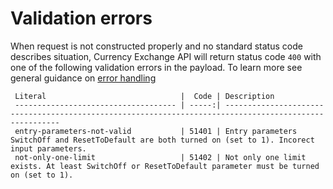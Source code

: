    
Validation errors
=================

When request is not constructed properly and no standard status code describes situation, Currency Exchange API will return status code `400` with one of the following validation errors in the payload. 
To learn more see general guidance on [error handling]()

     Literal                              |  Code | Description                                                                           
     ------------------------------------ | -----:| ------------------------------------------------------------------------------------------------------- 
     entry-parameters-not-valid           | 51401 | Entry parameters SwitchOff and ResetToDefault are both turned on (set to 1). Incorect input parameters.
     not-only-one-limit                   | 51402 | Not only one limit exists. At least SwitchOff or ResetToDefault parameter must be turned on (set to 1).

